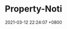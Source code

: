 ---
layout: post
title:  "Property-Noti"
date:   2021-03-12 22:24:07 +0800
categories: jekyll update
---